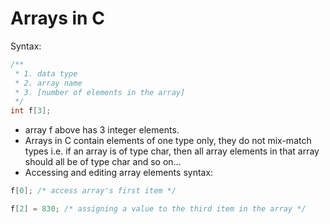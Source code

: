 # Arrays in C

Syntax:
```c
/**
 * 1. data type
 * 2. array name
 * 3. [number of elements in the array]
 */
int f[3];
```
- array f above has 3 integer elements.
- Arrays in C contain elements of one type only, they do not mix-match types i.e. if an array is of type char, then all array elements in that array should all be of type char and so on...
- Accessing and editing array elements syntax:
```c
f[0]; /* access array's first item */ 

f[2] = 830; /* assigning a value to the third item in the array */
``` 